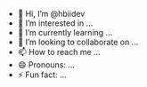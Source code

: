 - 👋 Hi, I’m @hbiidev
- 👀 I’m interested in ...
- 🌱 I’m currently learning ...
- 💞️ I’m looking to collaborate on ...
- 📫 How to reach me ...
- 😄 Pronouns: ...
- ⚡ Fun fact: ...

<!---
hbiidev/hbiidev is a ✨ special ✨ repository because its `README.md` (this file) appears on your GitHub profile.
You can click the Preview link to take a look at your changes.
--->
